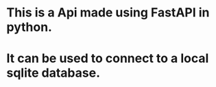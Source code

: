 # This is a Api made using FastAPI in python.
# It can be used to connect to a local sqlite database.
